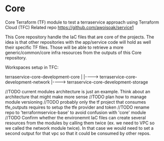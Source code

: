 # Core
Core Terraform (TF) module to test a terraservice approach using Terraform Cloud (TFC)
Related repo https://github.com/awoisoak/service1


This Core repository handle the IaC files that are core of the projects.
The idea is that other repositories with the app/service code will hold as well their specific TF files. Those will be able to retrieve a more generic/common/core infra resources from the outputs of this Core repository.

Workspaces setup in TFC:

terraservice-core-development-core
|
|----> terraservice-core-development-network
|----> terraservice-core-development-storage


//TODO current modules architecture is just an example. Think about an architecture that might make more sense
//TODO plan how to manage module versioning
//TODO probably only the tf project that consumes tfe_outputs requires to setup the tfe provider and token
//TODO rename repo to 'terraformservice-base' to avoid confusion with 'core' module
//TODO Confirm whether the environemnt IaC files can create several resources from the modules by calling them twice (ex. we need to VPC so we called the network module twice). In that case we would need to set a second output for that vpc so that it could be consumed by other repos.
